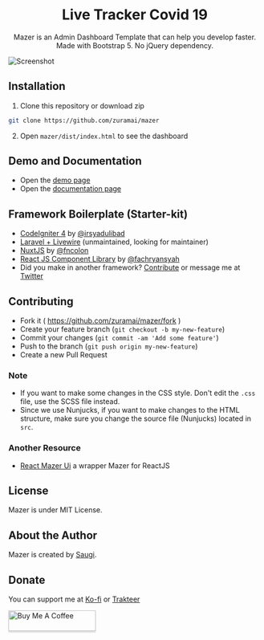 <h1 align="center">Live Tracker Covid 19</h1>
<p align="center">Mazer is an Admin Dashboard Template that can help you develop faster. Made with Bootstrap 5. No jQuery dependency.</p>
<p align="center">

</p>

![Screenshot](https://raw.githubusercontent.com/zuramai/mazer/main/screenshot.png)

## Installation

1. Clone this repository or download zip

```bash
git clone https://github.com/zuramai/mazer
```

2. Open `mazer/dist/index.html` to see the dashboard

## Demo and Documentation

- Open the [demo page](http://zuramai.github.io/mazer/demo)
- Open the [documentation page](http://zuramai.github.io/mazer/docs)

## Framework Boilerplate (Starter-kit)

- [CodeIgniter 4](https://github.com/irsyadulibad/mazer-codeigniter) by [@irsyadulibad](https://github.com/irsyadulibad)
- [Laravel + Livewire](https://github.com/zuramai/laravel-mazer) (unmaintained, looking for maintainer)
- [NuxtJS](https://github.com/fauzan121002/mazer-nuxt) by [@fncolon](https://github.com/fncolon)
- [React JS Component Library](https://github.com/fachryansyah/react-mazer-ui) by [@fachryansyah](https://github.com/fachryansyah/)
- Did you make in another framework? [Contribute](https://github.com/zuramai/mazer/blob/main/CONTRIBUTING.md) or message me at [Twitter](https://twitter.com/asawgi)

## Contributing

- Fork it ( https://github.com/zuramai/mazer/fork )
- Create your feature branch (`git checkout -b my-new-feature`)
- Commit your changes (`git commit -am 'Add some feature'`)
- Push to the branch (`git push origin my-new-feature`)
- Create a new Pull Request

### Note

- If you want to make some changes in the CSS style. Don't edit the `.css` file, use the SCSS file instead.
- Since we use Nunjucks, if you want to make changes to the HTML structure, make sure you change the source file (Nunjucks) located in `src`.

### Another Resource

- [React Mazer Ui](https://github.com/fachryansyah/react-mazer-ui) a wrapper Mazer for ReactJS

## License

Mazer is under MIT License.

## About the Author

Mazer is created by <a href="https://ahmadsaugi.com">Saugi</a>.

## Donate

You can support me at [Ko-fi](https://ko-fi.com/saugi) or [Trakteer](https://trakteer.id/saugi)

<a href="https://buymeacoffee.com/saugi" target="_blank"><img src="https://www.buymeacoffee.com/assets/img/custom_images/orange_img.png" alt="Buy Me A Coffee" style="height: 41px !important;width: 174px !important;box-shadow: 0px 3px 2px 0px rgba(190, 190, 190, 0.5) !important;-webkit-box-shadow: 0px 3px 2px 0px rgba(190, 190, 190, 0.5) !important;" ></a>
